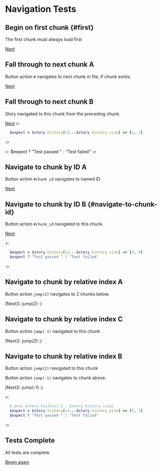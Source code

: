 # Navigation Tests

## Begin on first chunk {#first}

The first chunk must always load first

[Next](#)

## Fall through to next chunk A

Button action `#` navigates to next chunk in file, if chunk exists.

[Next](#)

## Fall through to next chunk B
Story navigated to this chunk from the preceding chunk.

[Next](#)
<: 
  ```rb
    $expect = $story.history[-2...$story.history.size] == [1, 2]
  ```
:>

<: $expect ? "Test passed " : "Test failed" :>

## Navigate to chunk by ID A

Button action `#chunk_id` navigates to named ID

[Next](#navigate-to-chunk-id)

## Navigate to chunk by ID B {#navigate-to-chunk-id}

Button action `#chunk_id` navigated to this chunk.

[Next](#)

<: 
  ```rb
    $expect = $story.history[-2...$story.history.size] == [3, 4]
    $expect ? "Test passed " : "Test failed"
  ```
:>

## Navigate to chunk by relative index A

Button action `jump(2)` navigates to 2 chunks below.

[Next](: jump(2) :)

## Navigate to chunk by relative index C
Button action `jump(-1)` navigated to this chunk

[Next](: jump(2) :)

## Navigate to chunk by relative index B

Button action `jump(2)` navigated to this chunk

Button action `jump(-1)` navigates to chunk above.

[Next](: jump(-1) :)

<: 
  ```rb
    # putz $story.history[-2...$story.history.size]
    $expect = $story.history[-2...$story.history.size] == [5, 7]
    $expect ? "Test passed " : "Test failed"
  ```
:>

## Tests Complete
All tests are complete.

[Begin again](#first)